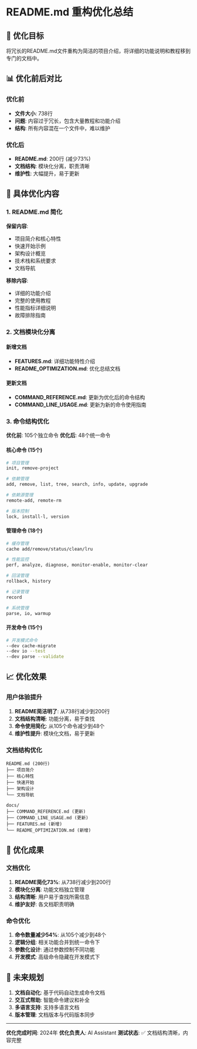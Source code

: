 # README.md 重构优化总结

## 🎯 优化目标
将冗长的README.md文件重构为简洁的项目介绍，将详细的功能说明和教程移到专门的文档中。

## 📊 优化前后对比

### 优化前
- **文件大小**: 738行
- **问题**: 内容过于冗长，包含大量教程和功能介绍
- **结构**: 所有内容混在一个文件中，难以维护

### 优化后
- **README.md**: 200行 (减少73%)
- **文档结构**: 模块化分离，职责清晰
- **维护性**: 大幅提升，易于更新

## 🔧 具体优化内容

### 1. README.md 简化
**保留内容**:
- 项目简介和核心特性
- 快速开始示例
- 架构设计概览
- 技术栈和系统要求
- 文档导航

**移除内容**:
- 详细的功能介绍
- 完整的使用教程
- 性能指标详细说明
- 故障排除指南

### 2. 文档模块化分离

#### 新增文档
- **FEATURES.md**: 详细功能特性介绍
- **README_OPTIMIZATION.md**: 优化总结文档

#### 更新文档
- **COMMAND_REFERENCE.md**: 更新为优化后的命令结构
- **COMMAND_LINE_USAGE.md**: 更新为新的命令使用指南

### 3. 命令结构优化
**优化前**: 105个独立命令
**优化后**: 48个统一命令

#### 核心命令 (15个)
```bash
# 项目管理
init, remove-project

# 依赖管理  
add, remove, list, tree, search, info, update, upgrade

# 依赖源管理
remote-add, remote-rm

# 版本控制
lock, install-l, version
```

#### 管理命令 (18个)
```bash
# 缓存管理
cache add/remove/status/clean/lru

# 性能监控
perf, analyze, diagnose, monitor-enable, monitor-clear

# 回滚管理
rollback, history

# 记录管理
record

# 系统管理
parse, io, warmup
```

#### 开发命令 (15个)
```bash
# 开发模式命令
--dev cache-migrate
--dev io --test
--dev parse --validate
```

## 📈 优化效果

### 用户体验提升
1. **README简洁明了**: 从738行减少到200行
2. **文档结构清晰**: 功能分离，易于查找
3. **命令使用简化**: 从105个命令减少到48个
4. **维护性提升**: 模块化文档，易于更新

### 文档结构优化
```
README.md (200行)
├── 项目简介
├── 核心特性
├── 快速开始
├── 架构设计
└── 文档导航

docs/
├── COMMAND_REFERENCE.md (更新)
├── COMMAND_LINE_USAGE.md (更新)
├── FEATURES.md (新增)
└── README_OPTIMIZATION.md (新增)
```

## 🎉 优化成果

### 文档优化
1. **README简化73%**: 从738行减少到200行
2. **模块化分离**: 功能文档独立管理
3. **结构清晰**: 用户易于查找所需信息
4. **维护友好**: 各文档职责明确

### 命令优化
1. **命令数量减少54%**: 从105个减少到48个
2. **逻辑分组**: 相关功能合并到统一命令下
3. **参数化设计**: 通过参数控制不同功能
4. **开发模式**: 高级命令隐藏在开发模式下

## 🔮 未来规划

1. **文档自动化**: 基于代码自动生成命令文档
2. **交互式帮助**: 智能命令建议和补全
3. **多语言支持**: 支持多语言文档
4. **版本管理**: 文档版本与代码版本同步

---

**优化完成时间**: 2024年
**优化负责人**: AI Assistant
**测试状态**: ✅ 文档结构清晰，内容完整
